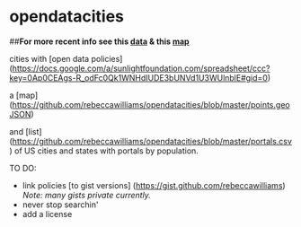 opendatacities
==============

##**For more recent info see this [data](https://github.com/sunlightpolicy/opendata) & this [map](http://sunlightfoundation.com/policy/opendatamap/)**  

cities with [open data policies] (https://docs.google.com/a/sunlightfoundation.com/spreadsheet/ccc?key=0Ap0CEAgs-R_odFc0Qk1WNHdIUDE3bUNVd1U3WUlnblE#gid=0)

a [map] (https://github.com/rebeccawilliams/opendatacities/blob/master/points.geoJSON)

and [list] (https://github.com/rebeccawilliams/opendatacities/blob/master/portals.csv) of US cities and states with portals by population. 

TO DO:  

+ link policies [to gist versions] (https://gist.github.com/rebeccawilliams) _Note: many gists private currently._
+ never stop searchin'
+ add a license
